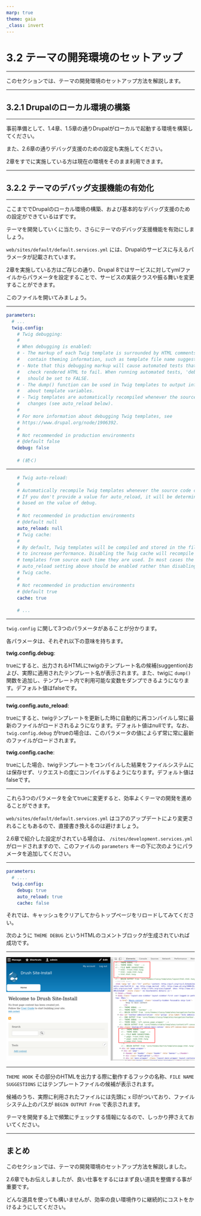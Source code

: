 ```yaml
---
marp: true
theme: gaia
_class: invert
---
```


<!-- _class: lead -->
# 3.2 テーマの開発環境のセットアップ

---

このセクションでは、テーマの開発環境のセットアップ方法を解説します。

---

<!-- _class: lead -->
## 3.2.1 Drupalのローカル環境の構築

---

事前準備として、1.4章、1.5章の通りDrupalがローカルで起動する環境を構築してください。

また、2.6章の通りデバッグ支援のための設定も実施してください。

2章をすでに実施している方は現在の環境をそのまま利用できます。

---

<!-- _class: lead -->
## 3.2.2 テーマのデバッグ支援機能の有効化

---

ここまででDrupalのローカル環境の構築、および基本的なデバッグ支援のための設定ができているはずです。

テーマを開発していくに当たり、さらにテーマのデバッグ支援機能を有効にしましょう。

`web/sites/default/default.services.yml` には、Drupalのサービスに与えるパラメータが記載されています。

2章を実施している方はご存じの通り、Drupal 8ではサービスに対してymlファイルからパラメータを設定することで、サービスの実装クラスや振る舞いを変更することができます。

このファイルを開いてみましょう。

---

```yml
parameters:
  # ...
  twig.config:
    # Twig debugging:
    #
    # When debugging is enabled:
    # - The markup of each Twig template is surrounded by HTML comments that
    #   contain theming information, such as template file name suggestions.
    # - Note that this debugging markup will cause automated tests that directly
    #   check rendered HTML to fail. When running automated tests, 'debug'
    #   should be set to FALSE.
    # - The dump() function can be used in Twig templates to output information
    #   about template variables.
    # - Twig templates are automatically recompiled whenever the source code
    #   changes (see auto_reload below).
    #
    # For more information about debugging Twig templates, see
    # https://www.drupal.org/node/1906392.
    #
    # Not recommended in production environments
    # @default false
    debug: false

    # (続く)
```

---

```yml
    # Twig auto-reload:
    #
    # Automatically recompile Twig templates whenever the source code changes.
    # If you don't provide a value for auto_reload, it will be determined
    # based on the value of debug.
    #
    # Not recommended in production environments
    # @default null
    auto_reload: null
    # Twig cache:
    #
    # By default, Twig templates will be compiled and stored in the filesystem
    # to increase performance. Disabling the Twig cache will recompile the
    # templates from source each time they are used. In most cases the
    # auto_reload setting above should be enabled rather than disabling the
    # Twig cache.
    #
    # Not recommended in production environments
    # @default true
    cache: true 
    
    # ...
```

---

`twig.config` に関して3つのパラメータがあることが分かります。

各パラメータは、それぞれ以下の意味を持ちます。


**twig.config.debug**:

trueにすると、出力されるHTMLにtwigのテンプレート名の候補(suggention)および、実際に適用されたテンプレート名が表示されます。また、twigに `dump()` 関数を追加し、テンプレート内で利用可能な変数をダンプできるようになります。デフォルト値はfalseです。　

---

**twig.config.auto_reload**:

trueにすると、twigテンプレートを更新した時に自動的に再コンパイルし常に最新のファイルがロードされるようになります。デフォルト値はnullです。なお、 `twig.config.debug` がtrueの場合は、このパラメータの値によらず常に常に最新のファイルがロードされます。


**twig.config.cache**:

trueにした場合、twigテンプレートをコンパイルした結果をファイルシステムには保存せず、リクエストの度にコンパイルするようになります。デフォルト値はfalseです。

---

これら3つのパラメータを全てtrueに変更すると、効率よくテーマの開発を進めることができます。

`web/sites/default/default.services.yml` はコアのアップデートにより変更されることもあるので、直接書き換えるのは避けましょう。

2.6章で紹介した設定がされている場合は、 `/sites/development.services.yml` がロードされますので、このファイルの `parameters` キーの下に次のようにパラメータを追加してください。

---

```yml
parameters:
  # ....
  twig.config:
    debug: true
    auto_reload: true
    cache: false
```

それでは、キャッシュをクリアしてからトップページをリロードしてみてください。

次のように `THEME DEBUG` というHTMLのコメントブロックが生成されていれば成功です。

---

![height:600px](../asserts/../assets/03_themeing_basics/02_theme_develop_environment/theme_debug.png)

---

`THEME HOOK` その部分のHTMLを出力する際に動作するフックの名称、`FILE NAME SUGGESTIONS` にはテンプレートファイルの候補が表示されます。

候補のうち、実際に利用されたファイルには先頭に `x` 印がついており、ファイルシステム上のパスが `BEGIN OUTPUT From` で表示されます。

テーマを開発する上で頻繁にチェックする情報になるので、しっかり押さえておいてください。

---

## まとめ

このセクションでは、テーマの開発環境のセットアップ方法を解説しました。

2.6章でもお伝えしましたが、良い仕事をするにはまず良い道具を整備する事が重要です。

どんな道具を使っても構いませんが、効率の良い環境作りに継続的にコストをかけるようにしてください。
